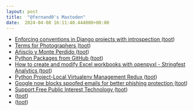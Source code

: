 ```yaml
---
layout: post
title:  "@fernand0's Mastodon"
date:  2024-04-08 16:11:40.444000+00:00
---
```

*  [Enforcing conventions in Django projects with introspection ](https://lukeplant.me.uk/blog/posts/enforcing-conventions-in-django-projects-with-introspection) ([toot](https://mastodon.social/@fernand0/112236475215983010))
*  [Terms for Photographers ](https://www.eyeem.com/terms/photographer) ([toot](https://mastodon.social/@fernand0/112236342192743733))
*  [Añisclo y Monte Perdido ](https://www.flickr.com/photos/fernand0/53624853238) ([toot](https://mastodon.social/@fernand0/112236239506274948))
*  [Python Packages from GitHub ](https://datawookie.dev/blog/2024/03/python-packages-from-github) ([toot](https://mastodon.social/@fernand0/112236132674022967))
*  [How to create and modify Excel workbooks with openpyxl - Stringfest Analytics ](https://stringfestanalytics.com/how-to-create-and-modify-excel-workbooks-with-openpyxl) ([toot](https://mastodon.social/@fernand0/112235359213388733))
*  [Python Project-Local Virtualenv Management Redux ](https://hynek.me/articles/python-virtualenv-redux) ([toot](https://mastodon.social/@fernand0/112235166726755196))
*  [Google now blocks spoofed emails for better phishing protection ](https://www.bleepingcomputer.com/news/google/google-now-blocks-spoofed-emails-for-better-phishing-protection) ([toot](https://mastodon.social/@fernand0/112234936666634615))
*  [Support Free Public Interest Technology ](https://supporters.eff.org/donate/support-work-on-certbot--cn) ([toot](https://mastodon.social/@fernand0/112234666980013338))
*  [ ](https://ieji.de/@GatOscuro) ([toot](https://mastodon.social/@fernand0/112234396740767746))
*  [ ](https://mastodon.social/users/fernand0/statuses/112234396118318506/activity) ([toot](https://mastodon.social/users/fernand0/statuses/112234396118318506/activity))
